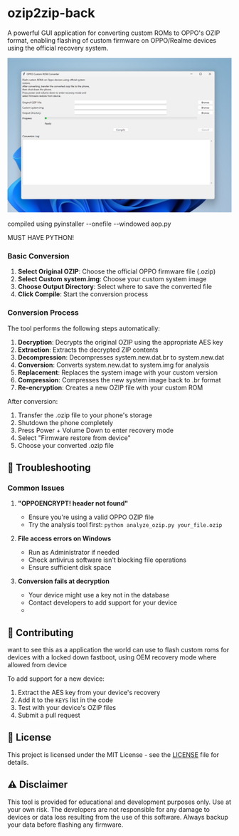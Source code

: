 # ozip2zip-back
A powerful GUI application for converting custom ROMs to OPPO's OZIP format, enabling flashing of custom firmware on OPPO/Realme devices using the official recovery system.

![Alt text](/image.png)

compiled using 
pyinstaller --onefile --windowed aop.py

MUST HAVE PYTHON!

### Basic Conversion

1. **Select Original OZIP**: Choose the official OPPO firmware file (.ozip)
2. **Select Custom system.img**: Choose your custom system image
3. **Choose Output Directory**: Select where to save the converted file
4. **Click Compile**: Start the conversion process

### Conversion Process

The tool performs the following steps automatically:

1. **Decryption**: Decrypts the original OZIP using the appropriate AES key
2. **Extraction**: Extracts the decrypted ZIP contents
3. **Decompression**: Decompresses system.new.dat.br to system.new.dat
4. **Conversion**: Converts system.new.dat to system.img for analysis
5. **Replacement**: Replaces the system image with your custom version
6. **Compression**: Compresses the new system image back to .br format
7. **Re-encryption**: Creates a new OZIP file with your custom ROM

After conversion:
1. Transfer the .ozip file to your phone's storage
2. Shutdown the phone completely
3. Press Power + Volume Down to enter recovery mode
4. Select "Firmware restore from device"
5. Choose your converted .ozip file

## 🐛 Troubleshooting

### Common Issues

1. **"OPPOENCRYPT! header not found"**
   - Ensure you're using a valid OPPO OZIP file
   - Try the analysis tool first: `python analyze_ozip.py your_file.ozip`

2. **File access errors on Windows**
   - Run as Administrator if needed
   - Check antivirus software isn't blocking file operations
   - Ensure sufficient disk space

3. **Conversion fails at decryption**
   - Your device might use a key not in the database
   - Contact developers to add support for your device
   - 
## 🤝 Contributing
want to see this as a application the world can use to flash custom roms for devices with a locked down fastboot, using OEM recovery mode where allowed from device

To add support for a new device:

1. Extract the AES key from your device's recovery
2. Add it to the `KEYS` list in the code
3. Test with your device's OZIP files
4. Submit a pull request

## 📝 License

This project is licensed under the MIT License - see the [LICENSE](LICENSE) file for details.

## ⚠️ Disclaimer

This tool is provided for educational and development purposes only. Use at your own risk. The developers are not responsible for any damage to devices or data loss resulting from the use of this software. Always backup your data before flashing any firmware.

